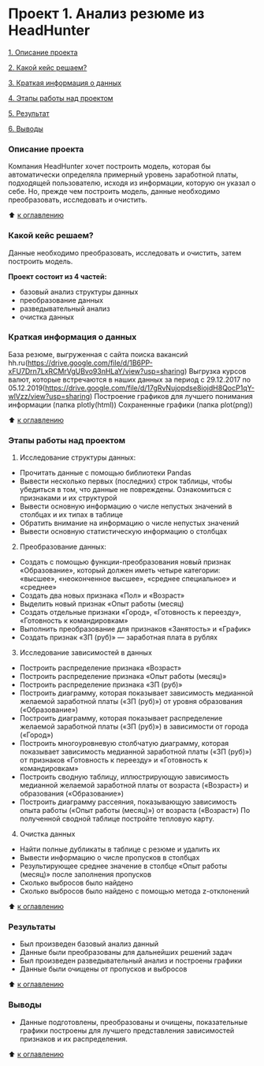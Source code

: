 # Проект 1. Анализ резюме из HeadHunter  

[1. Описание проекта](https://github.com/Welle470/df-data-science/blob/master/project1/README.md#Описание-проекта)

[2. Какой кейс решаем?](https://github.com/Welle470/df-data-science/blob/master/project1/README.md#Какой-кейс-решаем?)

[3. Краткая информация о данных](https://github.com/Welle470/df-data-science/blob/master/project1/README.md#Краткая-информация-о-данных)

[4. Этапы работы над проектом](https://github.com/Welle470/df-data-science/blob/master/project1/README.md#Этапы-работы-над-проектом)

[5. Результат](https://github.com/Welle470/df-data-science/blob/master/project1/README.md#Результат)

[6. Выводы](https://github.com/Welle470/df-data-science/blob/master/project1/README.md#Выводы)

### Описание проекта

Компания HeadHunter хочет построить модель, которая бы автоматически определяла примерный уровень заработной платы, подходящей пользователю, исходя из информации, которую он указал о себе. Но, прежде чем построить модель, данные необходимо преобразовать, исследовать и очистить.


:arrow_up: [к оглавлению](https://github.com/Welle470/df-data-science/blob/master/project1/README.md#Оглавление)

### Какой кейс решаем?

Данные необходимо преобразовать, исследовать и очистить, затем построить модель.

**Проект состоит из 4 частей:**
- базовый анализ структуры данных
- преобразование данных
- разведывательный анализ
- очистка данных

### Краткая информация о данных
База резюме, выгруженная с сайта поиска вакансий hh.ru(https://drive.google.com/file/d/1B6PP-xFU7Drn7LxRCMrVgUBvo93nHLaY/view?usp=sharing)
Выгрузка курсов валют, которые встречаются в наших данных за период с 29.12.2017 по 05.12.2019(https://drive.google.com/file/d/17gRvNujopdse8iojdH8QocP1qY-wlVzz/view?usp=sharing)
Построение графиков для лучшего понимания информации (папка plotly(html))
Сохраненные графики (папка plot(png))


:arrow_up: [к оглавлению](https://github.com/Welle470/df-data-science/blob/master/project1/README.md#Оглавление)

### Этапы работы над проектом
1. Исследование структуры данных:
* Прочитать данные с помощью библиотеки Pandas
* Вывести несколько первых (последних) строк таблицы, чтобы убедиться в том, что данные не повреждены. Ознакомиться с признаками и их структурой
* Вывести основную информацию о числе непустых значений в столбцах и их типах в таблице
* Обратить внимание на информацию о числе непустых значений
* Вывести основную статистическую информацию о столбцах

2. Преобразование данных:
* Создать с помощью функции-преобразования новый признак «Образование», который должен иметь четыре категории: «высшее», «неоконченное высшее», «среднее специальное» и «среднее»
* Создать два новых признака «Пол» и «Возраст»
* Выделить новый признак «Опыт работы (месяц)
* Создать отдельные признаки «Город», «Готовность к переезду», «Готовность к командировкам»
* Выполнить преобразование для признаков «Занятость» и «График»
* Создать признак «ЗП (руб)» — заработная плата в рублях

3. Исследование зависимостей в данных
* Построить распределение признака «Возраст»
* Построить распределение признака «Опыт работы (месяц)»
* Построить распределение признака «ЗП (руб)»
* Построить диаграмму, которая показывает зависимость медианной желаемой заработной платы («ЗП (руб)») от уровня образования («Образование»)
* Построить диаграмму, которая показывает распределение желаемой заработной платы («ЗП (руб)») в зависимости от города («Город»)
* Построить многоуровневую столбчатую диаграмму, которая показывает зависимость медианной заработной платы («ЗП (руб)») от признаков «Готовность к переезду» и «Готовность к командировкам»
* Построить сводную таблицу, иллюстрирующую зависимость медианной желаемой заработной платы от возраста («Возраст») и образования («Образование»)
* Построить диаграмму рассеяния, показывающую зависимость опыта работы («Опыт работы (месяц)») от возраста («Возраст»)
По полученной сводной таблице постройте тепловую карту.

4. Очистка данных
* Найти полные дубликаты в таблице с резюме и удалить их
* Вывести информацию о числе пропусков в столбцах
* Результирующее среднее значение в столбце «Опыт работы (месяц)» после заполнения пропусков
* Сколько выбросов было найдено
* Сколько выбросов было найдено с помощью метода z-отклонений

:arrow_up: [к оглавлению](https://github.com/Welle470/df-data-science/blob/master/project1/README.md#Оглавление)

### Результаты
* Был произведен базовый анализ данный
* Данные были преобразованы для дальнейших решений задач
* Был произведен разведывательный анализ и построены графики
* Данные были очищены от пропусков и выбросов

:arrow_up: [к оглавлению](https://github.com/Welle470/df-data-science/blob/master/project1/README.md#Оглавление)

### Выводы
* Данные подготовлены, преобразованы и очищены, показательные графики построены для лучшего представления зависимостей признаков и их распределения.

:arrow_up: [к оглавлению](https://github.com/Welle470/df-data-science/blob/master/project1/README.md#Оглавление)
